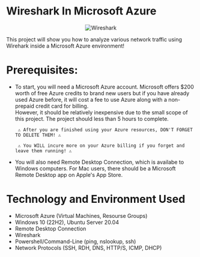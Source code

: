 # Wireshark In Microsoft Azure

  <p align="center">
<img src="https://i.imgur.com/nTeExix.jpg" alt="Wireshark"/>
</p>
  
  This project will show you how to analyze various network traffic using Wirehark inside a Microsoft Azure environment!

# Prerequisites: 

 + To start, you will need a Microsoft Azure account. Microsoft offers $200 worth of free Azure credits to brand new users but if you have already used Azure before, it will cost a fee to use Azure along with a non-prepaid credit card for billing.  
However, it should be relatively inexpensive due to the small scope of this project. The project should less than 5 hours to complete.

        ⚠️ After you are finished using your Azure resources, DON'T FORGET TO DELETE THEM! ⚠️

        ⚠️ You WILL incure more on your Azure billing if you forget and leave them running! ⚠️

 + You will also need Remote Desktop Connection, which is availabe to Windows computers. For Mac users, there should be a Microsoft Remote Desktop app on Apple's App Store.

# Technology and Environment Used 

+ Microsoft Azure (Virtual Machines, Resourse Groups)
+ Windows 10 (22H2), Ubuntu Server 20.04 
+ Remote Desktop Connection
+ Wireshark
+ Powershell/Command-Line (ping, nslookup, ssh)
+ Network Protocols (SSH, RDH, DNS, HTTP/S, ICMP, DHCP)
